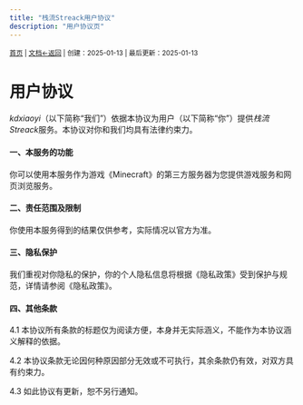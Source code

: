 ```yaml
---
title: "栈流Streack用户协议"
description: "用户协议页"
---
```

<small id="old_menu"><a href="/Streack/">首页</a> | <a href="/Streack/doc/">文档</a></small><small><a href="../">←返回</a> |
 创建：2025-01-13 | 最后更新：2025-01-13</small><br>

<h1>用户协议</h1>
<p><i>kdxiaoyi</i>（以下简称“我们”）依据本协议为用户（以下简称“你”）提供<i>栈流Streack</i>服务。本协议对你和我们均具有法律约束力。</p>
<h4>一、本服务的功能</h4>
<p>你可以使用本服务作为游戏《Minecraft》的第三方服务器为您提供游戏服务和网页浏览服务。</p>
<h4>二、责任范围及限制</h4>
<p>你使用本服务得到的结果仅供参考，实际情况以官方为准。</p>
<h4>三、隐私保护</h4>
<p>我们重视对你隐私的保护，你的个人隐私信息将根据《隐私政策》受到保护与规范，详情请参阅《隐私政策》。</p>
<h4>四、其他条款</h4>
<p>4.1 本协议所有条款的标题仅为阅读方便，本身并无实际涵义，不能作为本协议涵义解释的依据。</p>
<p>4.2 本协议条款无论因何种原因部分无效或不可执行，其余条款仍有效，对双方具有约束力。</p>
<p>4.3 如此协议有更新，恕不另行通知。</p>
  

<script src="https://rs.kdxiaoyi.top/res/scripts/js/sober.min.js"></script><script src="https://kdxiaoyi.top/Streack/page/pmd-reRender.min.js"></script>